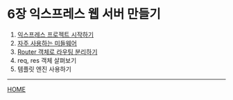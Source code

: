 # 6장 익스프레스 웹 서버 만들기

1. [익스프레스 프로젝트 시작하기](./01.md)
2. [자주 사용하는 미들웨어](./02.md)
3. [Router 객체로 라우팅 분리하기](./03.md)
4. req, res 객체 살펴보기
5. 템플릿 엔진 사용하기

-----
[HOME](../../README.md)
